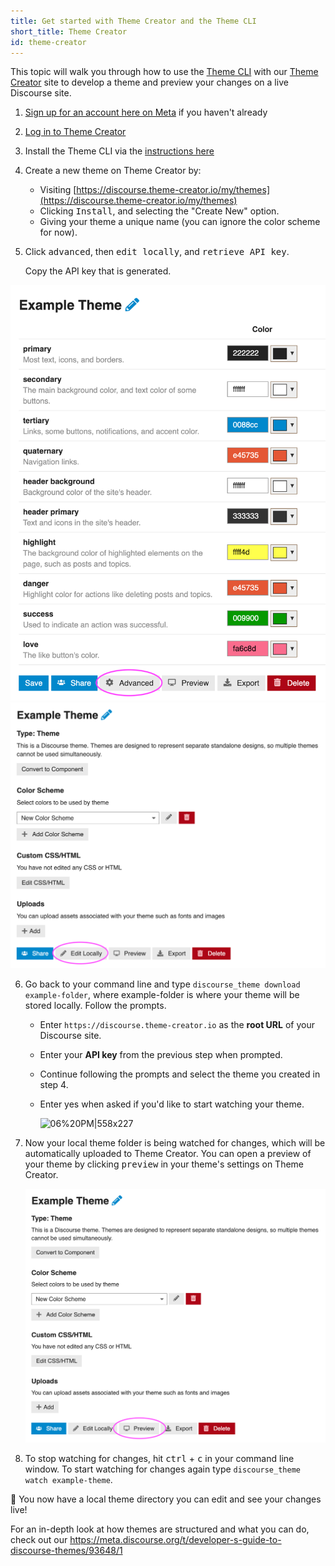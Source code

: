 ```yaml
---
title: Get started with Theme Creator and the Theme CLI
short_title: Theme Creator
id: theme-creator
---
```


This topic will walk you through how to use the [Theme CLI](https://meta.discourse.org/t/discourse-theme-cli-console-app-to-help-you-build-themes/82950) with our [Theme Creator](https://meta.discourse.org/t/theme-creator-create-and-show-themes-without-installing-discourse/84942) site to develop a theme and preview your changes on a live Discourse site.

1. [Sign up for an account here on Meta](https://meta.discourse.org/signup) if you haven't already

2. [Log in to Theme Creator](https://discourse.theme-creator.io/login)

3. Install the Theme CLI via the [instructions here](https://meta.discourse.org/t/discourse-theme-cli-console-app-to-help-you-build-themes/82950)

4. Create a new theme on Theme Creator by:

   - Visiting [https://discourse.theme-creator.io/my/themes](https://discourse.theme-creator.io/my/themes)
   - Clicking <kbd> Install</kbd>, and selecting the "Create New" option.
   - Giving your theme a unique name (you can ignore the color scheme for now).

5. Click <kbd>advanced</kbd>, then <kbd>edit locally</kbd>, and <kbd>retrieve API key</kbd>.

   Copy the API key that is generated.

![image|379x500, 50%](/assets/theme-creator-1.png) ![image|591x500, 50%](/assets/theme-creator-2.png)

6. Go back to your command line and type `discourse_theme download example-folder`, where example-folder is where your theme will be stored locally. Follow the prompts.

   - Enter `https://discourse.theme-creator.io` as the **root URL** of your Discourse site.

   - Enter your **API key** from the previous step when prompted.

   - Continue following the prompts and select the theme you created in step 4.

   - Enter yes when asked if you'd like to start watching your theme.

     ![06%20PM|558x227](upload://54ejg1tZAhiaNQlc7cbZl6wySoG.png)

7. Now your local theme folder is being watched for changes, which will be automatically uploaded to Theme Creator. You can open a preview of your theme by clicking <kbd>preview</kbd> in your theme's settings on Theme Creator.

   ![27%20PM|591x500, 67%](/assets/theme-creator-3.png)

8. To stop watching for changes, hit <kbd>ctrl</kbd> + <kbd>c</kbd> in your command line window. To start watching for changes again type `discourse_theme watch example-theme`.

:tada: You now have a local theme directory you can edit and see your changes live!

For an in-depth look at how themes are structured and what you can do, check out our https://meta.discourse.org/t/developer-s-guide-to-discourse-themes/93648/1
